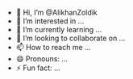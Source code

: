 - 👋 Hi, I’m @AlikhanZoldik
- 👀 I’m interested in ...
- 🌱 I’m currently learning ...
- 💞️ I’m looking to collaborate on ...
- 📫 How to reach me ...
- 😄 Pronouns: ...
- ⚡ Fun fact: ...

<!---
AlikhanZoldik/AlikhanZoldik is a ✨ special ✨ repository because its `README.md` (this file) appears on your GitHub profile.
You can click the Preview link to take a look at your changes.
--->
